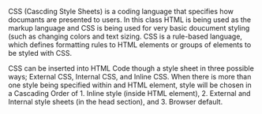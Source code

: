 CSS (Cascding Style Sheets) is a coding language that specifies how documants are presented to users. In this class HTML is being used as the markup language and CSS is being used for very basic doucument styling (such as changing colors and text sizing. CSS is a rule-based language, which defines formatting rules to HTML elements or groups of elements to be styled with CSS.

CSS can be inserted into HTML Code though a style sheet in three possible ways; External CSS, Internal CSS, and Inline CSS. When there is more than one style being specified within and HTML element, style will be chosen in a Cascading Order of 1. Inline style (inside HTML element), 2. External and Internal style sheets (in the head section), and 3. Browser default. 